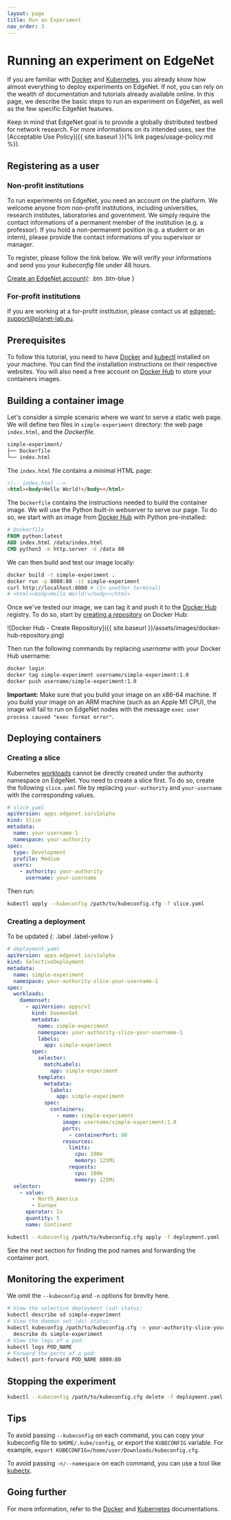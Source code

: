 ```yaml
---
layout: page
title: Run an Experiment
nav_order: 3
---
```


# Running an experiment on EdgeNet

If you are familiar with [Docker](https://www.docker.com/) and [Kubernetes](https://kubernetes.io/),
you already know how almost everything to deploy experiments on EdgeNet.
If not, you can rely on the wealth of documentation and tutorials already available online.
In this page, we describe the basic steps to run an experiment on EdgeNet, as well as the few specific EdgeNet features.

Keep in mind that EdgeNet goal is to provide a globally distributed testbed for network research.
For more informations on its intended uses, see the [Acceptable Use Policy]({{ site.baseurl }}{% link pages/usage-policy.md %}).

## Registering as a user

### Non-profit institutions

To run experiments on EdgeNet, you need an account on the platform.
We welcome anyone from non-profit institutions, including universities, research institutes, laboratories and government.
We simply require the contact informations of a permanent member of the institution (e.g. a professor).
If you hold a non-permanent position (e.g. a student or an intern), please provide the contact informations of you supervisor or manager.

To register, please follow the link below.
We will verify your informations and send you your _kubeconfig_ file under 48 hours.

[Create an EdgeNet account](https://console.edge-net.org/signup){: .btn .btn-blue }

### For-profit institutions

If you are working at a for-profit institution, please contact us at <edgenet-support@planet-lab.eu>.

## Prerequisites

To follow this tutorial, you need to have [Docker](https://www.docker.com/) and [kubectl](https://kubernetes.io/docs/tasks/tools/install-kubectl/)
installed on your machine.
You can find the installation instructions on their respective websites.
You will also need a free account on [Docker Hub](https://hub.docker.com/) to store your containers images.

## Building a container image

Let's consider a simple scenario where we want to serve a static web page.
We will define two files in `simple-experiment` directory: the web page `index.html`, and the _Dockerfile_.

```bash
simple-experiment/
├── Dockerfile
└── index.html
```

The `index.html` file contains a minimal HTML page:
```html
<!-- index.html -->
<html><body>Hello World!</body></html>
```

The `Dockerfile` contains the instructions needed to build the container image.
We will use the Python built-in webserver to serve our page.
To do so, we start with an image from [Docker Hub](https://hub.docker.com/) with Python pre-installed:
```dockerfile
# Dockerfile
FROM python:latest
ADD index.html /data/index.html
CMD python3 -m http.server -d /data 80
```

We can then build and test our image locally:
```bash
docker build -t simple-experiment .
docker run -p 8080:80 -it simple-experiment
curl http://localhost:8080 # (In another terminal)
# <html><body>Hello World!</body></html>
```

Once we've tested our image, we can tag it and push it to the [Docker Hub](https://hub.docker.com/) registry.
To do so, start by [creating a repository](https://hub.docker.com/repository/create) on Docker Hub:

![Docker Hub - Create Repository]({{ site.baseurl }}/assets/images/docker-hub-repository.png)

Then run the following commands by replacing _username_ with your Docker Hub username:
```bash
docker login
docker tag simple-experiment username/simple-experiment:1.0
docker push username/simple-experiment:1.0
```

**Important:** Make sure that you build your image on an x86-64 machine.
If you build your image on an ARM machine (such as an Apple M1 CPU), the image will fail to run on EdgeNet nodes with the
message `exec user process caused "exec format error"`.

## Deploying containers

### Creating a slice

Kubernetes [workloads](https://kubernetes.io/docs/concepts/workloads/) cannot be directly created under the authority namespace on EdgeNet.
You need to create a slice first.
To do so, create the following `slice.yaml` file by replacing `your-authority` and `your-username` with the corresponding values.

```yaml
# slice.yaml
apiVersion: apps.edgenet.io/v1alpha
kind: Slice
metadata:
  name: your-username-1
  namespace: your-authority
spec:
  type: Development
  profile: Medium
  users:
    - authority: your-authority
      username: your-username
```

Then run:
```bash
kubectl apply --kubeconfig /path/to/kubeconfig.cfg -f slice.yaml
```

### Creating a deployment

To be updated
{: .label .label-yellow }

```yaml
# deployment.yaml
apiVersion: apps.edgenet.io/v1alpha
kind: SelectiveDeployment
metadata:
  name: simple-experiment
  namespace: your-authority-slice-your-username-1
spec:
  workloads:
    daemonset:
      - apiVersion: apps/v1
        kind: DaemonSet
        metadata:
          name: simple-experiment
          namespace: your-authority-slice-your-username-1
          labels:
            app: simple-experiment
        spec:
          selector:
            matchLabels:
              app: simple-experiment
          template:
            metadata:
              labels:
                app: simple-experiment
            spec:
              containers:
                - name: simple-experiment
                  image: username/simple-experiment:1.0
                  ports:
                    - containerPort: 80
                  resources:
                    limits:
                      cpu: 100m
                      memory: 125Mi
                    requests:
                      cpu: 100m
                      memory: 125Mi
  selector:
    - value:
        - North_America
        - Europe
      operator: In
      quantity: 5
      name: Continent
```

```bash
kubectl --kubeconfig /path/to/kubeconfig.cfg apply -f deployment.yaml
```

See the next section for finding the pod names and forwarding the container port.

## Monitoring the experiment

We omit the `--kubeconfig` and `-n` options for brevity here.

```bash
# View the selective deployment (sd) status:
kubectl describe sd simple-experiment 
# View the daemon set (ds) status:
kubectl kubeconfig /path/to/kubeconfig.cfg -n your-authority-slice-your-username-1 \
  describe ds simple-experiment
# View the logs of a pod:
kubectl logs POD_NAME
# Forward the ports of a pod:
kubectl port-forward POD_NAME 8080:80
```

## Stopping the experiment

```bash
kubectl --kubeconfig /path/to/kubeconfig.cfg delete -f deployment.yaml
```

## Tips

To avoid passing `--kubeconfig` on each command, you can copy your kubeconfig file to `$HOME/.kube/config`,
or export the `KUBECONFIG` variable.
For example, `export KUBECONFIG=/home/user/Downloads/kubeconfig.cfg`.

To avoid passing `-n/--namespace` on each command, you can use a tool like [kubectx](https://github.com/ahmetb/kubectx).

## Going further

For more information, refer to the [Docker](https://docs.docker.com) and [Kubernetes](https://kubernetes.io/docs/concepts/) documentations.